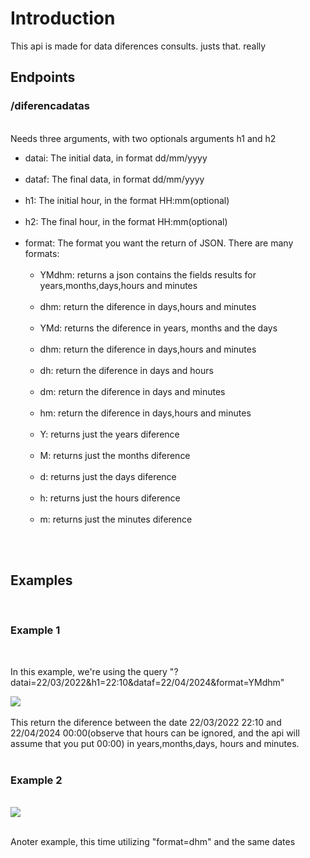 <h1>Introduction</h1>
<p> This api is made for data diferences consults. justs that. really
</p>
<h2>
  Endpoints
</h2>
<h3>/diferencadatas</h3>
  <br>
Needs three arguments, with two optionals arguments h1 and h2
  <br>
  <ul>
                <li>datai: The initial data, in format dd/mm/yyyy</li><br>
                <li>dataf: The final data, in format dd/mm/yyyy</li><br>
                <li>h1: The initial hour, in the format HH:mm(optional)</li><br>
                <li>h2: The final hour, in the format HH:mm(optional) </li><br>
                <li>format: The format you want the return of JSON. There are many formats:<br><br>
                  <ul>
                    <li>YMdhm: returns a json contains the fields results for years,months,days,hours and minutes</li><br>
                    <li>dhm: return the diference in days,hours and minutes</li><br>
                    <li>YMd: returns the diference in years, months and the days </li><br>
                    <li>dhm: return the diference in days,hours and minutes</li><br>
                    <li>dh: return the diference in days and hours</li><br>
                    <li>dm: return the diference in days and minutes</li><br>
                    <li>hm: return the diference in days,hours and minutes</li><br>
                    <li>Y: returns just the years diference</li><br>
                    <li>M: returns just the months diference</li><br>
                    <li>d: returns just the days diference</li><br>
                    <li>h: returns just the hours diference</li><br>
                    <li>m: returns just the minutes diference</li><br>
                  </ul>
                  </li>
    </ul>
    <br>
    <h2>Examples</h2>
    <br>
    <h3>Example 1</h3>
    <br>
    <p>In this example, we're using the query "?datai=22/03/2022&h1=22:10&dataf=22/04/2024&format=YMdhm"</p>
     <img src=https://github.com/user-attachments/assets/c2fd1da8-d3dc-4bd3-82dd-32adf309d80b>
    <br><br>
    This return the diference between the date 22/03/2022 22:10 and 22/04/2024 00:00(observe that hours can be ignored, and the api will assume that you put 00:00) in years,months,days, hours and minutes.<br><br>
    <h3>Example 2</h3>
    <br>
    <img src=https://github.com/user-attachments/assets/c2fd1da8-d3dc-4bd3-82dd-32adf309d80b>   
    <br><br>
    <p>Anoter example, this time utilizing "format=dhm" and the same dates</p>

  

